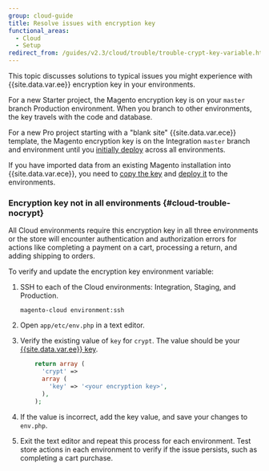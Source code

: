 ```yaml
---
group: cloud-guide
title: Resolve issues with encryption key
functional_areas:
  - Cloud
  - Setup
redirect_from: /guides/v2.3/cloud/trouble/trouble-crypt-key-variable.html
---
```


This topic discusses solutions to typical issues you might experience with {{site.data.var.ee}} encryption key in your environments.

For a new Starter project, the Magento encryption key is on your `master` branch Production environment. When you branch to other environments, the key travels with the code and database.

For a new Pro project starting with a "blank site" {{site.data.var.ece}} template, the Magento encryption key is on the Integration `master` branch and environment until you [initially deploy]({{page.baseurl}}/cloud/setup/deploy.html) across all environments.

If you have imported data from an existing Magento installation into {{site.data.var.ece}}, you need to [copy the key]({{page.baseurl}}/cloud/setup/import-prepare.html#encryption-key) and [deploy it]({{page.baseurl}}/cloud/setup/import.html#encryption-key) to the environments.

### Encryption key not in all environments {#cloud-trouble-nocrypt}

All Cloud environments require this encryption key in all three environments or the store will encounter authentication and authorization errors for actions like completing a payment on a cart, processing a return, and adding shipping to orders.

To verify and update the encryption key environment variable:

1. SSH to each of the Cloud environments: Integration, Staging, and Production.

   ```
   magento-cloud environment:ssh
   ```

2. Open `app/etc/env.php` in a text editor.
3. Verify the existing value of `key` for `crypt`. The value should be your [{{site.data.var.ee}} key]({{page.baseurl}}/cloud/setup/import-prepare.html#encryption-key).

   ```php
       return array (
         'crypt' =>
         array (
           'key' => '<your encryption key>',
         ),
       );
   ```

4. If the value is incorrect, add the key value, and save your changes to `env.php`.
5. Exit the text editor and repeat this process for each environment. Test store actions in each environment to verify if the issue persists, such as completing a cart purchase.

